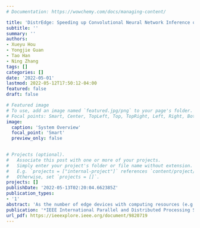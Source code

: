 ```yaml
---
# Documentation: https://wowchemy.com/docs/managing-content/

title: 'DistrEdge: Speeding up Convolutional Neural Network Inference on Distributed Edge Devices'
subtitle: ''
summary: ''
authors:
- Xueyu Hou
- Yongjie Guan
- Tao Han
- Ning Zhang
tags: []
categories: []
date: '2022-05-01'
lastmod: 2022-05-12T17:50:12-04:00
featured: false
draft: false

# Featured image
# To use, add an image named `featured.jpg/png` to your page's folder.
# Focal points: Smart, Center, TopLeft, Top, TopRight, Left, Right, BottomLeft, Bottom, BottomRight.
image:
  caption: 'System Overview'
  focal_point: 'Smart'
  preview_only: false
  

# Projects (optional).
#   Associate this post with one or more of your projects.
#   Simply enter your project's folder or file name without extension.
#   E.g. `projects = ["internal-project"]` references `content/project/deep-learning/index.md`.
#   Otherwise, set `projects = []`.
projects: []
publishDate: '2022-05-13T02:20:04.662385Z'
publication_types:
- '1'
abstract: 'As the number of edge devices with computing resources (e.g., embedded GPUs, mobile phones, and laptops) in-creases, recent studies demonstrate that it can be beneficial to col-laboratively run convolutional neural network (CNN) inference on more than one edge device. However, these studies make strong assumptions on the device conditions, and their application is far from practical. In this work, we propose a general method, called DistrEdge, to provide CNN inference distribution strategies in environments with multiple IoT edge devices. By addressing heterogeneity in devices, network conditions, and nonlinear characters of CNN computation, DistrEdge is adaptive to a wide range of cases (e.g., with different network conditions, various device types) using deep reinforcement learning technology. We utilize the latest embedded AI computing devices (e.g., NVIDIA Jetson products) to construct cases of heterogeneous devices types in the experiment. Based on our evaluations, DistrEdge can properly adjust the distribution strategy according to computing characters of the devices and the network conditions. It achieves 1.1 to 3 x speedup compared to state-of-the-art methods.'
publication: '*IEEE International Parallel and Distributed Processing Symposium (IPDPS)*'
url_pdf: https://ieeexplore.ieee.org/document/9820719
---
```


